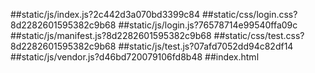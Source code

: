 ##static/js/index.js?2c442d3a070bd3399c84 
##static/css/login.css?8d2282601595382c9b68 
##static/js/login.js?76578714e99540ffa09c 
##static/js/manifest.js?8d2282601595382c9b68 
##static/css/test.css?8d2282601595382c9b68 
##static/js/test.js?07afd7052dd94c82df14 
##static/js/vendor.js?d46bd720079106fd8b48 
##index.html 
